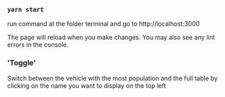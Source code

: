 

### `yarn start`

run command at the folder terminal and go to http://localhost:3000

The page will reload when you make changes.
You may also see any lint errors in the console.

### 'Toggle'

Switch between the vehicle with the most population and the full table by clicking on the name you want to display on the top left 


